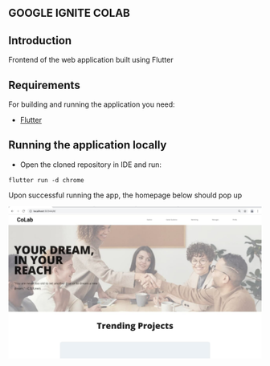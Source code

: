 GOOGLE IGNITE COLAB
---------------------
Introduction
------------

Frontend of the web application built using Flutter

Requirements
 ------------
 
For building and running the application you need:

- [Flutter](https://flutter.dev/docs/get-started/install)

## Running the application locally
* Open the cloned repository in IDE and run:

```shell
flutter run -d chrome
```
Upon successful running the app, the homepage below should pop up

<p align="center"><img src="https://github.com/altjandra/Flutter_Google-Ignite/blob/main/homepage.jpg"></p>

